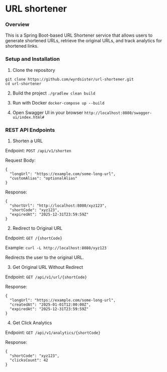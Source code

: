 # URL shortener 

### Overview

This is a Spring Boot-based URL Shortener service that allows users to generate shortened URLs, retrieve the original URLs, and track analytics for shortened links.

### Setup and Installation

1. Clone the repository
```
git clone https://github.com/wyrdsister/url-shortener.git
cd url-shortener
```

2. Build the project
```./gradlew clean build```

3. Run with Docker
```docker-compose up --build```

4. Open Swagger UI in your browser
```http://localhost:8080/swagger-ui/index.html#```

### REST API Endpoints

1. Shorten a URL

Endpoint: `POST /api/v1/shorten`

Request Body:
```
{
  "longUrl": "https://example.com/some-long-url",
  "customAlias": "optionalAlias"
}
```

Response:
```
{
  "shortUrl": "http://localhost:8080/xyz123",
  "shortCode": "xyz123",
  "expiredAt": "2025-12-31T23:59:59Z"
}
```

2. Redirect to Original URL

Endpoint: `GET /{shortCode}`

Example:
```curl -L http://localhost:8080/xyz123```

Redirects the user to the original URL.

3. Get Original URL Without Redirect

Endpoint: `GET /api/v1/url/{shortCode}`

Response:
```
{
  "longUrl": "https://example.com/some-long-url",
  "createdAt": "2025-01-01T12:00:00Z",
  "expiredAt": "2025-12-31T23:59:59Z"
}
```

4. Get Click Analytics

Endpoint: `GET /api/v1/analytics/{shortCode}`

Response:
```
{
  "shortCode": "xyz123",
  "clicksCount": 42
}
```
